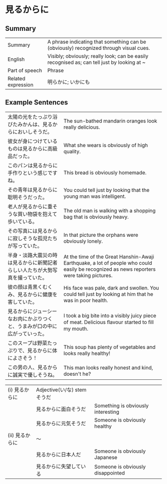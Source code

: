 # 見るからに

## Summary

<table><tr>   <td>Summary</td>   <td>A phrase indicating that something can be (obviously) recognized through visual cues.</td></tr><tr>   <td>English</td>   <td>Visibly; obviously; really look; can be easily recognised as; can tell just by looking at ~</td></tr><tr>   <td>Part of speech</td>   <td>Phrase</td></tr><tr>   <td>Related expression</td>   <td>明らかに; いかにも</td></tr></table>

## Example Sentences

<table><tr>   <td>太陽の光をたっぷり浴びたみかんは、見るからにおいしそうだ。</td>   <td>The sun-bathed mandarin oranges look really delicious.</td></tr><tr>   <td>彼女が身につけているものは見るからに高級品だった。</td>   <td>What she wears is obviously of high quality.</td></tr><tr>   <td>このパンは見るからに手作りという感じですね。</td>   <td>This bread is obviously homemade.</td></tr><tr>   <td>その青年は見るからに聡明そうだった。</td>   <td>You could tell just by looking that the young man was intelligent.</td></tr><tr>   <td>老人が見るからに重そうな買い物袋を抱えて歩いている。</td>   <td>The old man is walking with a shopping bag that is obviously heavy.</td></tr><tr>   <td>その写真には見るからに寂しそうな孤児たちが写っていた。</td>   <td>In that picture the orphans were obviously lonely.</td></tr><tr>   <td>半身・淡路大震災の時は見るからに新聞記者らしい人たちが大勢写真を撮っていた。</td>   <td>At the time of the Great Hanshin-Awaji Earthquake, a lot of people who could easily be recognized as news reporters were taking pictures.</td></tr><tr>   <td>彼の顔は青黒くむくみ、見るからに健康を害していた。</td>   <td>His face was pale, dark and swollen. You could tell just by looking at him that he was in poor health.</td></tr><tr>   <td>見るからにジューシーなお肉にかぶりつくと、うまみが口の中に広がっていった。</td>   <td>I took a big bite into a visibly juicy piece of meat. Delicious ﬂavour started to ﬁll my mouth.</td></tr><tr>   <td>このスープは野菜たっぷりで、見るからに体によさそう！</td>   <td>This soup has plenty of vegetables and looks really healthy!</td></tr><tr>   <td>この男の人、見るからに誠実で優しそうね。</td>   <td>This man looks really honest and kind, doesn't he?</td></tr></table>

<table class="table"><tbody><tr class="tr head"><td class="td"><span class="numbers">(i)</span> <span class="concept">見るからに</span></td><td class="td"><span class="concept"></span><span>Adjective(い/な) stemそうだ</span></td><td class="td"></td></tr><tr class="tr"><td class="td"></td><td class="td"><span class="concept">見るからに</span><span>面白そうだ</span></td><td class="td"><span>Something is obviously interesting</span></td></tr><tr class="tr"><td class="td"></td><td class="td"><span class="concept">見るからに</span><span>元気そうだ</span></td><td class="td"><span>Someone is obviously healthy</span></td></tr><tr class="tr head"><td class="td"><span class="numbers">(ii)</span> <span class="concept">見るからに</span></td><td class="td"><span class="concept"></span><span>～</span></td><td class="td"></td></tr><tr class="tr"><td class="td"></td><td class="td"><span class="concept">見るからに</span><span>日本人だ</span></td><td class="td"><span>Someone is obviously Japanese</span></td></tr><tr class="tr"><td class="td"></td><td class="td"><span class="concept">見るからに</span><span>失望している</span></td><td class="td"><span>Someone is obviously disappointed</span></td></tr></tbody></table>

